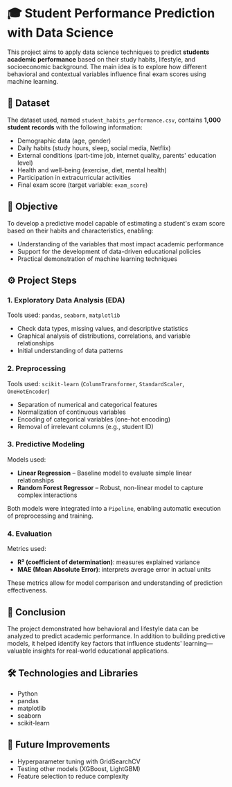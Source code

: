 # 🎓 Student Performance Prediction with Data Science

This project aims to apply data science techniques to predict **students academic performance** based on their study habits, lifestyle, and socioeconomic background. The main idea is to explore how different behavioral and contextual variables influence final exam scores using machine learning.

## 📁 Dataset

The dataset used, named `student_habits_performance.csv`, contains **1,000 student records** with the following information:

- Demographic data (age, gender)  
- Daily habits (study hours, sleep, social media, Netflix)  
- External conditions (part-time job, internet quality, parents' education level)  
- Health and well-being (exercise, diet, mental health)  
- Participation in extracurricular activities  
- Final exam score (target variable: `exam_score`)

## 🎯 Objective

To develop a predictive model capable of estimating a student's exam score based on their habits and characteristics, enabling:

- Understanding of the variables that most impact academic performance  
- Support for the development of data-driven educational policies  
- Practical demonstration of machine learning techniques

## ⚙️ Project Steps

### 1. Exploratory Data Analysis (EDA)

Tools used: `pandas`, `seaborn`, `matplotlib`

- Check data types, missing values, and descriptive statistics  
- Graphical analysis of distributions, correlations, and variable relationships  
- Initial understanding of data patterns

### 2. Preprocessing

Tools used: `scikit-learn` (`ColumnTransformer`, `StandardScaler`, `OneHotEncoder`)

- Separation of numerical and categorical features  
- Normalization of continuous variables  
- Encoding of categorical variables (one-hot encoding)  
- Removal of irrelevant columns (e.g., student ID)

### 3. Predictive Modeling

Models used:
- **Linear Regression** – Baseline model to evaluate simple linear relationships  
- **Random Forest Regressor** – Robust, non-linear model to capture complex interactions

Both models were integrated into a `Pipeline`, enabling automatic execution of preprocessing and training.

### 4. Evaluation

Metrics used:
- **R² (coefficient of determination)**: measures explained variance  
- **MAE (Mean Absolute Error)**: interprets average error in actual units  

These metrics allow for model comparison and understanding of prediction effectiveness.

## 🧠 Conclusion

The project demonstrated how behavioral and lifestyle data can be analyzed to predict academic performance. In addition to building predictive models, it helped identify key factors that influence students' learning—valuable insights for real-world educational applications.

## 🛠️ Technologies and Libraries

- Python  
- pandas  
- matplotlib  
- seaborn  
- scikit-learn

## 📌 Future Improvements

- Hyperparameter tuning with GridSearchCV  
- Testing other models (XGBoost, LightGBM)  
- Feature selection to reduce complexity  
